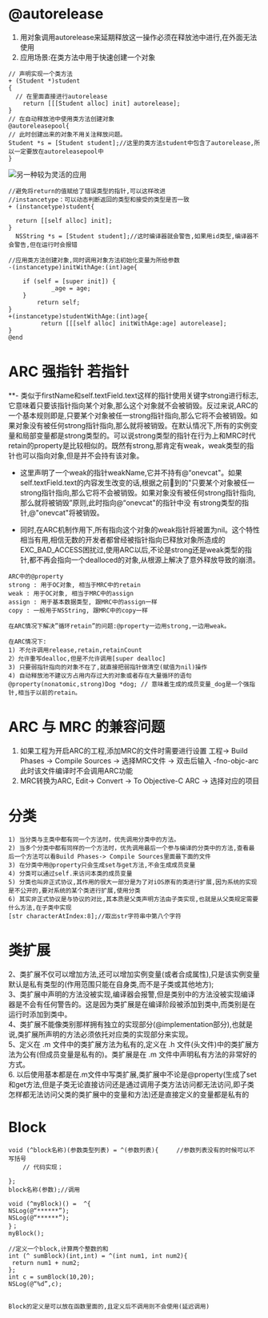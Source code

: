 # @autorelease #
1. 用对象调用autorelease来延期释放这一操作必须在释放池中进行,在外面无法使用  
2. 应用场景:在类方法中用于快速创建一个对象
```objc
// 声明实现一个类方法
+ (Student *)student
{
  // 在里面直接进行autorelease
    return [[[Student alloc] init] autorelease];
}
// 在自动释放池中使用类方法创建对象
@autoreleasepool{
// 此时创建出来的对象不用关注释放问题。
Student *s = [Student student];//这里的类方法student中包含了autorelease,所以一定要放在autoreleasepool中
}
```
![另一种较为灵活的应用](http://ww2.sinaimg.cn/large/9da1eeefjw1f1e9hro5tpj21780hmdi1.jpg)
```objc
//避免将return的值赋给了错误类型的指针,可以这样改进
//instancetype：可以动态判断返回的类型和接受的类型是否一致
+ (instancetype)student{

  return [[self alloc] init];
}
  NSString *s = [Student student];//这时编译器就会警告,如果用id类型,编译器不会警告,但在运行时会报错
```

```objc
//应用类方法创建对象,同时调用对象方法初始化变量为所给参数
-(instancetype)initWithAge:(int)age{

    if (self = [super init]) {
            _age = age;
    }
        return self;
}
+(instancetype)studentWithAge:(int)age{
         return [[[self alloc] initWithAge:age] autorelease];
}
@end
```
# ARC 强指针 若指针 #
**- 类似于firstName和self.textField.text这样的指针使用关键字strong进行标志,它意味着只要该指针指向某个对象,那么这个对象就不会被销毁。反过来说,ARC的一个基本规则即是,只要某个对象被任一strong指针指向,那么它将不会被销毁。如果对象没有被任何strong指针指向,那么就将被销毁。在默认情况下,所有的实例变量和局部变量都是strong类型的。可以说strong类型的指针在行为上和MRC时代retain的property是比较相似的。既然有strong,那肯定有weak，weak类型的指针也可以指向对象,但是并不会持有该对象。
- 这里声明了一个weak的指针weakName,它并不持有@“onevcat"。如果self.textField.text的内容发生改变的话,根据之前􏰀到的"只要某个对象被任一strong指针指向,那么它将不会被销毁。如果对象没有被任何strong指针指向,那么就将被销毁”原则,此时指向@“onevcat"的指针中没 有strong类型的指针,@"onevcat"将被销毁。

- 同时,在ARC机制作用下,所有指向这个对象的weak指针将被置为nil。这个特性相当有用,相信无数的开发者都曾经被指针指向已释放对象所造成的EXC_BAD_ACCESS困扰过,使用ARC以后,不论是strong还是weak类型的指针,都不再会指向一个dealloced的对象,从根源上解决了意外释放导致的崩溃。
```objc
ARC中的@property
strong : 用于OC对象, 相当于MRC中的retain
weak : 用于OC对象, 相当于MRC中的assign
assign : 用于基本数据类型, 跟MRC中的assign一样
copy : 一般用于NSString, 跟MRC中的copy一样

在ARC情况下解决”循环retain”的问题:@property一边用strong,一边用weak。

在ARC情况下:
1) 不允许调用release,retain,retainCount
2）允许重写dealloc,但是不允许调用[super dealloc]
3) 只要弱指针指向的对象不在了,就直接把弱指针做清空(赋值为nil)操作
4) 自动释放池不建议方占用内存过大的对象或者存在大量循环的语句
@property(nonatomic,strong)Dog *dog; // 意味着生成的成员变量_dog是一个强指针,相当于以前的retain。
```
# ARC 与 MRC 的兼容问题 #
1. 如果工程为开启ARC的工程,添加MRC的文件时需要进行设置 工程-> Build Phases -> Compile Sources -> 选择MRC文件 -> 双击后输入  -fno-objc-arc  此时该文件编译时不会调用ARC功能  
2. MRC转换为ARC, Edit-> Convert -> To Objective-C ARC -> 选择对应的项目
# 分类 #
```objc
1) 当分类与主类中都有同一个方法时，优先调用分类中的方法。
2) 当多个分类中都有同样的一个方法时，优先调用最后一个参与编译的分类中的方法,查看最后一个方法可以看Build Phases-> Compile Sources里面最下面的文件
3) 在分类中用@property只会生成set与get方法,不会生成成员变量 
4) 分类可以通过self.来访问本类的成员变量
5) 分类也叫非正式协议,其作用的很大一部分是为了对iOS原有的类进行扩展,因为系统的实现是不公开的,要对系统的某个类进行扩展,使用分类
6) 其实非正式协议是与协议的对比,其本质是父类声明方法由子类实现,也就是从父类规定需要什么方法,在子类中实现  
[str characterAtIndex:8];//取出str字符串中第八个字符
```
# 类扩展 #
2、类扩展不仅可以增加方法,还可以增加实例变量(或者合成属性),只是该实例变量默认是私有类型的(作用范围只能在自身类,而不是子类或其他地方);  
3、类扩展中声明的方法没被实现,编译器会报警,但是类别中的方法没被实现编译器是不会有任何警告的。这是因为类扩展是在编译阶段被添加到类中,而类别是在运行时添加到类中。  
4、类扩展不能像类别那样拥有独立的实现部分(@implementation部分),也就是说,类扩展所声明的方法必须依托对应类的实现部分来实现。  
5、定义在 .m 文件中的类扩展方法为私有的,定义在 .h 文件(头文件)中的类扩展方法为公有(但成员变量是私有的)。类扩展是在 .m 文件中声明私有方法的非常好的方式。  
6. 以后使用基本都是在.m文件中写类扩展,类扩展中不论是@property(生成了set和get方法,但是子类无论直接访问还是通过调用子类方法访问都无法访问,即子类怎样都无法访问父类的类扩展中的变量和方法)还是直接定义的变量都是私有的  

# Block #
```objc
void (^block名称)(参数类型列表) = ^(参数列表){     //参数列表没有的时候可以不写括号
    // 代码实现；

};
block名称(参数);//调用

void (^myBlock)() =  ^{
NSLog(@“******”);
NSLog(@“******”);
}；
myBlock();

//定义一个block,计算两个整数的和
int (^ sumBlock)(int,int) = ^(int num1, int num2){
 return num1 + num2;
};
int c = sumBlock(10,20);
NSLog(@“%d”,c);


Block的定义是可以放在函数里面的,且定义后不调用则不会使用(延迟调用)
```

